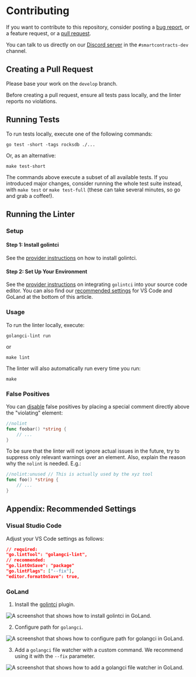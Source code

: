 # Contributing

If you want to contribute to this repository, consider posting a [bug report](https://github.com/iotaledger/wasp/issues/new-issue), or a feature request, or a [pull request](https://github.com/iotaledger/wasp/pulls/).

You can talk to us directly on our [Discord server](https://discord.iota.org/) in the `#smartcontracts-dev` channel.

## Creating a Pull Request

Please base your work on the `develop` branch.

Before creating a pull request, ensure all tests pass locally, and the linter reports no violations.

## Running Tests

To run tests locally, execute one of the following commands:

```shell
go test -short -tags rocksdb ./...
```

Or, as an alternative:

```shell
make test-short
```

The commands above execute a subset of all available tests. If you introduced major changes, consider running the whole test suite instead, with `make test` or `make test-full` (these can take several minutes, so go and grab a coffee!).

## Running the Linter

### Setup

#### Step 1: Install golintci

See the [provider instructions](https://golangci-lint.run/welcome/install/#local-installation) on how to install golintci.

#### Step 2: Set Up Your Environment

See the [provider instructions](https://golangci-lint.run/welcome/integrations/#editor-integration) on integrating `golintci` into your source code editor. You can also find our [recommended settings](#appendix-recommended-settings) for VS Code and GoLand at the bottom of this article.

### Usage

To run the linter locally, execute:

```shell
golangci-lint run
```

or

```shell
make lint
```

The linter will also automatically run every time you run:

```shell
make
```

### False Positives

You can [disable](https://golangci-lint.run/usage/false-positives/) false positives by placing a special comment directly above the "violating" element:

```go
//nolint
func foobar() *string {
    // ...
}
```

To be sure that the linter will not ignore actual issues in the future, try to suppress only relevant warnings over an element. Also, explain the reason why the `nolint` is needed. E.g.:

```go
//nolint:unused // This is actually used by the xyz tool
func foo() *string {
    // ...
}
```

## Appendix: Recommended Settings

### Visual Studio Code

Adjust your VS Code settings as follows:

```json
// required:
"go.lintTool": "golangci-lint",
// recommended:
"go.lintOnSave": "package"
"go.lintFlags": ["--fix"],
"editor.formatOnSave": true,
```

### GoLand

1. Install the [golintci](https://plugins.jetbrains.com/plugin/12496-go-linter) plugin.

![A screenshot that shows how to install golintci in GoLand.](/documentation/contributing/golintci-goland-1.png "Click to see the full-sized image.")

2. Configure path for `golangci`.

![A screenshot that shows how to configure path for golangci in GoLand.](/documentation/contributing/golintci-goland-2.png "Click to see the full-sized image.")

3. Add a `golangci` file watcher with a custom command. We recommend using it with the `--fix` parameter.

![A screenshot that shows how to add a golangci file watcher in GoLand.](/documentation/contributing/golintci-goland-3.png "Click to see the full-sized image.")

